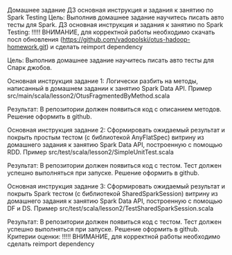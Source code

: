 Домашнее задание
ДЗ основная инструкция и задания к занятию по Spark Testing
Цель: Выполнив домашнее задание научитесь писать авто тесты для Spark.
ДЗ основная инструкция и задания к занятию по Spark Testing:
!!!!! ВНИМАНИЕ, для корректной работы необходимо скачать посл обновления (https://github.com/vadopolski/otus-hadoop-homework.git) и сделать reimport dependency

Цель: Выполнив домашнее задание научитесь писать авто тесты для Спарк джобов.

Основная инструкция задание 1:
Логически разбить на методы, написанный в домашнем задании к занятию Spark Data API. Пример src/main/scala/lesson2/OtusFragmentedByMethod.scala

Результат: В репозитории должен появиться код с описанием методов. Решение оформить в github.

Основная инструкция задание 2:
Сформировать ожидаемый результат и покрыть простым тестом (с библиотекой AnyFlatSpec) витрину из домашнего задания к занятию Spark Data API, построенную с помощью RDD. Пример src/test/scala/lesson2/SimpleUnitTest.scala

Результат: В репозитории должен появиться код с тестом. Тест должен успешно выполняться при запуске. Решение оформить в github.

Основная инструкция задание 3:
Сформировать ожидаемый результат и покрыть Spark тестом (с библиотекой SharedSparkSession) витрину из домашнего задания к занятию Spark Data API, построенную с помощью DF и DS. Пример src/test/scala/lesson2/TestSharedSparkSession.scala

Результат: В репозитории должен появиться код с тестом. Тест должен успешно выполняться при запуске. Решение оформить в github.
Критерии оценки: !!!!! ВНИМАНИЕ, для корректной работы необходимо сделать reimport dependency
